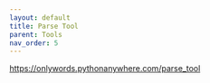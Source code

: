 ```yaml
---
layout: default
title: Parse Tool
parent: Tools
nav_order: 5
---
```


https://onlywords.pythonanywhere.com/parse_tool